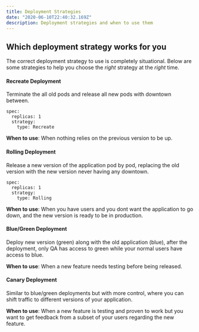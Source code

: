 ```yaml
---
title: Deployment Strategies
date: "2020-06-10T22:40:32.169Z"
description: Deployment strategies and when to use them
---
```


## Which deployment strategy works for you

The correct deployment strategy to use is completely situational. Below are some strategies to help you choose the _right_ strategy at the _right_ time.


#### Recreate Deployment
Terminate the all old pods and release all new pods with downtown between. 
```
spec:
  replicas: 1
  strategy:
    type: Recreate
```

 **When to use**: When nothing relies on the previous version to be up.

#### Rolling Deployment
Release a new version of the application pod by pod, replacing the old version with the new version never having any downtown.

```
spec:
  replicas: 1
  strategy:
    type: Rolling
```

 **When to use**: When you have users and you dont want the application to go down, and the new version is ready to be in production.


#### Blue/Green Deployment
Deploy new version (green) along with the old application (blue), after the deployment, only QA has access to green while your normal users have access to blue. 

**When to use**: When a new feature needs testing before being released.

#### Canary Deployment
Similar to blue/green deployments but with more control, where you can shift traffic to different versions of your application. 

**When to use**: When a new feature is testing and proven to work but you want to get feedback from a subset of your users regarding the new feature.

